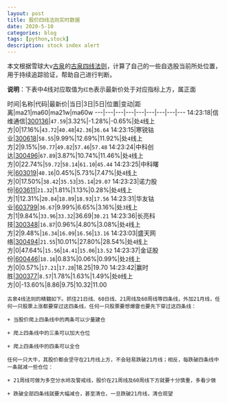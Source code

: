 ```yaml
---
layout: post
title: 股价四线法则实时数据
date: 2020-5-10
categories: blog
tags: [python,stock]
description: stock index alert
---
```



本文根据雪球大v[古泉](https://xueqiu.com/u/7148646888)的[古泉四线法则](https://xueqiu.com/7148646888/130498192)，计算了自己的一些自选股当前所处位置，用于持续追踪验证，帮助自己进行判断。

**说明**：下表中4线对应取值为`红色`表示最新价处于对应指标上方，属正面

时间|名称|代码|最新价|当日|3日|5日|位置|变动|距离|ma21|ma60|ma21w|ma60w
---|---|---|---|---|---|---|---|---
14:23:18|信维通信|[300136](https://xueqiu.com/S/SZ300136)|`47.59`|3.32%|-1.28%|-0.65%|处`4`线上方|0|17.16%|`43.72`|`40.48`|`42.36`|`36.64`
14:23:15|寒锐钴业|[300618](https://xueqiu.com/S/SZ300618)|`58.55`|9.99%|12.69%|11.92%|处`4`线上方|2|9.15%|`50.77`|`49.82`|`57.46`|`57.48`
14:23:24|中科创达|[300496](https://xueqiu.com/S/SZ300496)|`67.89`|3.87%|10.74%|11.46%|处`4`线上方|0|22.74%|`59.72`|`58.14`|`61.10`|`45.44`
14:23:25|中科曙光|[603019](https://xueqiu.com/S/SH603019)|`40.16`|0.45%|5.73%|7.47%|处`4`线上方|0|17.50%|`38.42`|`35.53`|`35.14`|`29.07`
14:23:23|诺力股份|[603611](https://xueqiu.com/S/SH603611)|`21.32`|1.81%|1.13%|0.28%|处`4`线上方|1|12.31%|`20.84`|`18.89`|`18.93`|`17.56`
14:23:31|华友钴业|[603799](https://xueqiu.com/S/SH603799)|`36.67`|9.99%|6.65%|3.16%|处`3`线上方|1|9.84%|`33.96`|`33.32`|36.69|`30.21`
14:23:36|长亮科技|[300348](https://xueqiu.com/S/SZ300348)|`16.87`|0.96%|4.80%|3.08%|处`4`线上方|2|9.48%|`16.34`|`16.09`|`16.56`|`13.16`
14:23:03|盛天网络|[300494](https://xueqiu.com/S/SZ300494)|`21.55`|10.01%|27.80%|28.54%|处`4`线上方|0|47.64%|`15.56`|`14.41`|`15.06`|`13.52`
14:23:37|金证股份|[600446](https://xueqiu.com/S/SH600446)|`18.16`|0.83%|0.06%|0.99%|处`2`线上方|0|0.57%|`17.21`|`17.28`|18.25|19.70
14:23:42|赢时胜|[300377](https://xueqiu.com/S/SZ300377)|`8.57`|1.78%|1.63%|1.49%|处`0`线上方|0|-13.60%|8.86|9.75|10.32|11.00

```
古泉4线法则的精髓如下。抓住21日线、60日线、21周线及60周线等四条线，外加21月线，任何一只股票上涨都要穿过这四条线，任何一只股票要想爆雷也要先下穿过这四条线：

+ 当股价爬上四条线中的两条可以少量建仓

+ 爬上四条线中的三条可以加大仓位

+ 爬上四条线中的四条可以全仓

任何一只大牛，其股价都会坚守在21月线上方，不会轻易跌破21月线；相反，每跌破四条线中一条就减一些仓位：

+ 21周线可做为多空分水岭及警戒线，股价在21周线及60周线下方就要十分慎重，多看少做

+ 跌破全部四条线就要大幅减仓，甚至清仓，一旦跌破21月线，清仓观望
```